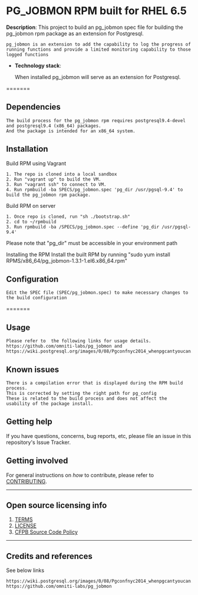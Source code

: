 # PG_JOBMON RPM built for RHEL 6.5

**Description**: This project to build an pg_jobmon spec file for building the pg_jobmon rpm package as an extension for Postgresql.

    pg_jobmon is an extension to add the capability to log the progress of running functions and provide a limited monitoring capability to those logged functions


  - **Technology stack**: 

    When installed pg_jobmon will serve as an extension for Postgresql. 



=======

## Dependencies

    The build process for the pg_jobmon rpm requires postgresql9.4-devel and postgresql9.4 (x86_64) packages. 
    And the package is intended for an x86_64 system.

## Installation

Build RPM using Vagrant

    1. The repo is cloned into a local sandbox
    2. Run "vagrant up" to build the VM.
    3. Run "vagrant ssh" to connect to VM.
    4. Run rpmbuild -ba SPECS/pg_jobmon.spec 'pg_dir /usr/pgsql-9.4' to build the pg_jobmon rpm package.

Build RPM on server

    1. Once repo is cloned, run "sh ./bootstrap.sh"
    2. cd to ~/rpmbuild 
    3. Run rpmbuild -ba /SPECS/pg_jobmon.spec --define 'pg_dir /usr/pgsql-9.4'

Please note that "pg_dir" must be accessible in your environment path

Installing the RPM 
Install the built RPM by running "sudo yum install RPMS/x86_64/pg_jobmon-1.3.1-1.el6.x86_64.rpm"

## Configuration

    Edit the SPEC file (SPEC/pg_jobmon.spec) to make necessary changes to the build configuration

=======

## Usage

    Please refer to  the following links for usage details.
    https://github.com/omniti-labs/pg_jobmon and
    https://wiki.postgresql.org/images/0/08/Pgconfnyc2014_whenpgcantyoucan.pdf


## Known issues

    There is a compilation error that is displayed during the RPM build process. 
    This is corrected by setting the right path for pg_config
    These is related to the build process and does not affect the usability of the package install.

## Getting help

If you have questions, concerns, bug reports, etc, please file an issue in this repository's Issue Tracker.


## Getting involved

For general instructions on _how_ to contribute, please refer to [CONTRIBUTING](CONTRIBUTING.md).


----

## Open source licensing info
1. [TERMS](TERMS.md)
2. [LICENSE](LICENSE)
3. [CFPB Source Code Policy](https://github.com/cfpb/source-code-policy/)


----

## Credits and references

See below links

    https://wiki.postgresql.org/images/0/08/Pgconfnyc2014_whenpgcantyoucan.pdf
    https://github.com/omniti-labs/pg_jobmon

